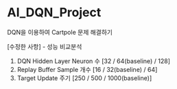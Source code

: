 # AI_DQN_Project
DQN을 이용하여 Cartpole 문제 해결하기

[수정한 사항] - 성능 비교분석
1. DQN Hidden Layer Neuron 수 [32 / 64(baseline) / 128]
2. Replay Buffer Sample 개수 [16 / 32(baseline) / 64]
3. Target Update 주기 [250 / 500 / 1000(baseline)]
